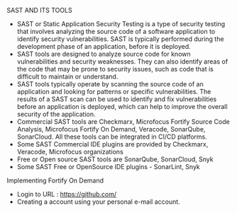 SAST AND ITS TOOLS
 * SAST or Static Application Security Testing is a type of security testing that involves analyzing the source code of a software application to identify security vulnerabilities. SAST is typically performed during the development phase of an application, before it is deployed.
 * SAST tools are designed to analyze source code for known vulnerabilities and security weaknesses. They can also identify areas of the code that may be prone to security issues, such as code that is difficult to maintain or understand.
 * SAST tools typically operate by scanning the source code of an application and looking for patterns or specific vulnerabilities. The results of a SAST scan can be used to identify and fix vulnerabilities before an application is deployed, which can help to improve the overall security of the application.
 * Commercial SAST tools are Checkmarx, Microfocus Fortify Source Code Analysis, Microfocus Fortify On Demand, Veracode, SonarQube, SonarCloud. All these tools can be integrated in CI/CD platforms.
 * Some SAST Commercial IDE plugins are provided by Checkmarx, Veracode, Microfocus organizations
 * Free or Open source SAST tools are SonarQube, SonarCloud, Snyk
 * Some SAST Free or OpenSource IDE plugins - SonarLint, Snyk

Implementing Fortify On Demand

* Login to URL : https://github.com/
* Creating a account using your personal e-mail account.